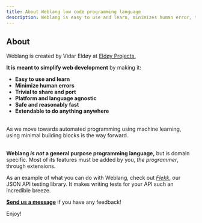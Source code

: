```yaml
---
title: About Weblang low code programming language
description: Weblang is easy to use and learn, minimizes human error, trivial to share and, platform and language agnostic, safe, fast and extendable.
---
```

## About

Weblang is created by Vidar Eldøy at [Eldøy Projects.](https://eldoy.com)

**It is meant to simplify web development** by making it:

- **Easy to use and learn**
- **Minimize human errors**
- **Trivial to share and port**
- **Platform and language agnostic**
- **Safe and reasonably fast**
- **Extendable to do anything anywhere**

<br>
As we move towards automated programming using machine learning, using minimal building blocks is the way forward.
<br>
<br>

**Weblang _is not_ a general purpose programming language,** but is domain specific. Most of its features must be added by you, _the programmer_, through extensions.

As an example of what you can do with Weblang, check out [_Flekk_](https://github.com/eldoy/flekk), our JSON API testing library. It makes writing tests for your API such an incredible breeze.

**[Send us a message](https://github.com/eldoy)** if you have any feedback!

Enjoy!